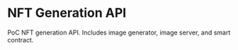 # NFT Generation API

PoC NFT generation API. Includes image generator, image server, and smart contract.
